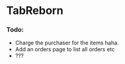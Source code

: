 # TabReborn
 
### Todo:
- Charge the purchaser for the items haha.
- Add an orders page to list all orders etc
- ???